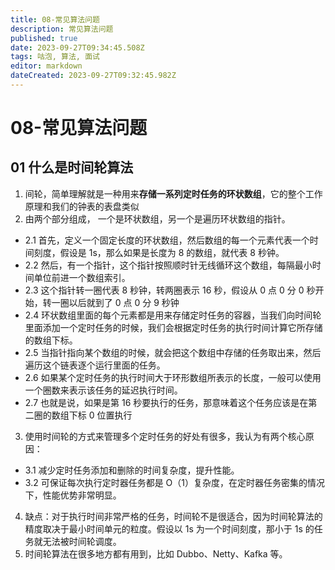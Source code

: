 ```yaml
---
title: 08-常见算法问题
description: 常见算法问题
published: true
date: 2023-09-27T09:34:45.508Z
tags: 咕泡, 算法, 面试
editor: markdown
dateCreated: 2023-09-27T09:32:45.982Z
---
```


# 08-常见算法问题
 
 ## 01 什么是时间轮算法
 1. 间轮，简单理解就是一种用来**存储一系列定时任务的环状数组**，它的整个工作原理和我们的钟表的表盘类似
 2. 由两个部分组成， 一个是环状数组，另一个是遍历环状数组的指针。
   - 2.1 首先，定义一个固定长度的环状数组，然后数组的每一个元素代表一个时间刻度，假设是 1s，那么如果是长度为 8 的数组，就代表 8 秒钟。
   - 2.2 然后，有一个指针，这个指针按照顺时针无线循环这个数组，每隔最小时间单位前进一个数组索引。
   - 2.3 这个指针转一圈代表 8 秒钟，转两圈表示 16 秒，假设从 0 点 0 分 0 秒开始，转一圈以后就到了 0 点 0 分 9 秒钟
   - 2.4 环状数组里面的每个元素都是用来存储定时任务的容器，当我们向时间轮里面添加一个定时任务的时候，我们会根据定时任务的执行时间计算它所存储的数组下标。
   - 2.5 当指针指向某个数组的时候，就会把这个数组中存储的任务取出来，然后遍历这个链表逐个运行里面的任务。
   - 2.6 如果某个定时任务的执行时间大于环形数组所表示的长度，一般可以使用一个圈数来表示该任务的延迟执行时间。
   - 2.7 也就是说，如果是第 16 秒要执行的任务，那意味着这个任务应该是在第二圈的数组下标 0 位置执行
3. 使用时间轮的方式来管理多个定时任务的好处有很多，我认为有两个核心原因：
  - 3.1 减少定时任务添加和删除的时间复杂度，提升性能。
  - 3.2 可保证每次执行定时器任务都是 O（1）复杂度，在定时器任务密集的情况下，性能优势非常明显。
4. 缺点：对于执行时间非常严格的任务，时间轮不是很适合，因为时间轮算法的精度取决于最小时间单元的粒度。假设以 1s 为一个时间刻度，那小于 1s 的任务就无法被时间轮调度。
5. 时间轮算法在很多地方都有用到，比如 Dubbo、Netty、Kafka 等。